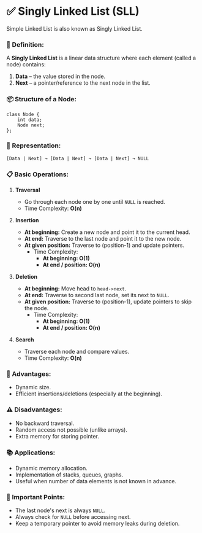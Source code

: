 # ✅ Singly Linked List (SLL)

Simple Linked List is also known as Singly Linked List.

### 📌 Definition:
A **Singly Linked List** is a linear data structure where each element (called a node) contains:
1. **Data** – the value stored in the node.
2. **Next** – a pointer/reference to the next node in the list.

### 📦 Structure of a Node:
```
class Node {
    int data;
    Node next;
};
```

### 🔁 Representation:
``` 
[Data | Next] → [Data | Next] → [Data | Next] → NULL
```

### 📋 Basic Operations:
1. **Traversal**
    - Go through each node one by one until ```NULL``` is reached.
    - Time Complexity: **O(n)**
   
2. **Insertion**
    - **At beginning:** Create a new node and point it to the current head.
    - **At end:** Traverse to the last node and point it to the new node.
    - **At given position:** Traverse to (position-1) and update pointers.
      - Time Complexity:
        - **At beginning: O(1)**
        - **At end / position: O(n)**

3. **Deletion**
   - **At beginning:** Move head to ```head->next```.
   - **At end:** Traverse to second last node, set its next to ```NULL```.
   - **At given position:** Traverse to (position-1), update pointers to skip the node.
     - Time Complexity:
        - **At beginning: O(1)**
        - **At end / position: O(n)**

4. **Search**
   - Traverse each node and compare values.
   - Time Complexity: **O(n)**

### 📌 Advantages:
- Dynamic size.
- Efficient insertions/deletions (especially at the beginning).

### ⚠️ Disadvantages:
- No backward traversal.
- Random access not possible (unlike arrays).
- Extra memory for storing pointer.

### 📚 Applications:
- Dynamic memory allocation.
- Implementation of stacks, queues, graphs.
- Useful when number of data elements is not known in advance.

### 🧠 Important Points:
- The last node's next is always ```NULL```.
- Always check for ```NULL``` before accessing next.
- Keep a temporary pointer to avoid memory leaks during deletion.